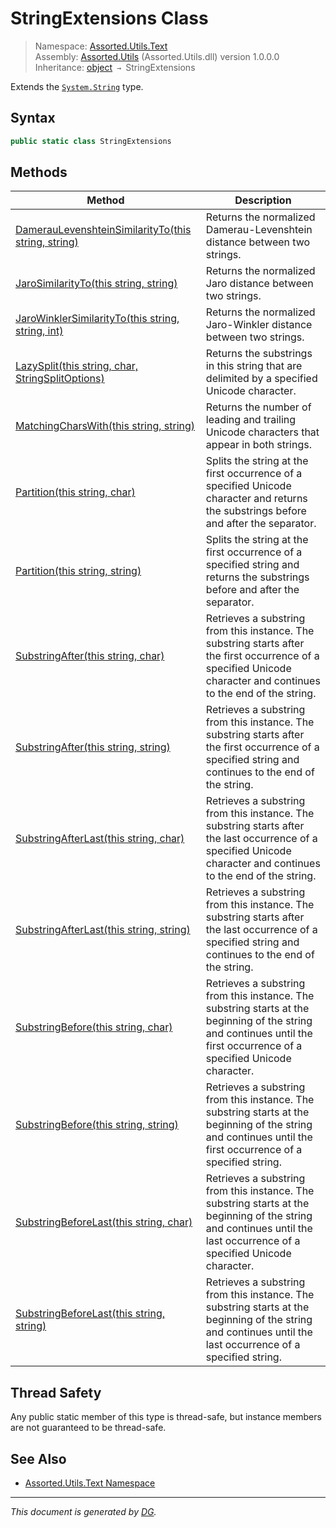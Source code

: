 ﻿# StringExtensions Class

> Namespace: [Assorted.Utils.Text](index.md#assortedutilstext-namespace)\
> Assembly: [Assorted.Utils](index.md) (Assorted.Utils.dll) version 1.0.0.0\
> Inheritance: [object](https://docs.microsoft.com/en-us/dotnet/api/system.object) `→` StringExtensions

Extends the [`System.String`](https://docs.microsoft.com/en-us/dotnet/api/system.string) type.

## Syntax

```csharp
public static class StringExtensions
```

## Methods

Method | Description
--- | ---
[DamerauLevenshteinSimilarityTo(this string, string)](Assorted.Utils.Text.StringExtensions.DamerauLevenshteinSimilarityTo.md) | Returns the normalized Damerau-Levenshtein distance between two strings.
[JaroSimilarityTo(this string, string)](Assorted.Utils.Text.StringExtensions.JaroSimilarityTo.md) | Returns the normalized Jaro distance between two strings.
[JaroWinklerSimilarityTo(this string, string, int)](Assorted.Utils.Text.StringExtensions.JaroWinklerSimilarityTo.md) | Returns the normalized Jaro-Winkler distance between two strings.
[LazySplit(this string, char, StringSplitOptions)](Assorted.Utils.Text.StringExtensions.LazySplit.md) | Returns the substrings in this string that are delimited by a specified Unicode character.
[MatchingCharsWith(this string, string)](Assorted.Utils.Text.StringExtensions.MatchingCharsWith.md) | Returns the number of leading and trailing Unicode characters that appear in both strings.
[Partition(this string, char)](Assorted.Utils.Text.StringExtensions.Partition.md#partitionthis-string-char) | Splits the string at the first occurrence of a specified Unicode character and returns the substrings before and after the separator.
[Partition(this string, string)](Assorted.Utils.Text.StringExtensions.Partition.md#partitionthis-string-string) | Splits the string at the first occurrence of a specified string and returns the substrings before and after the separator.
[SubstringAfter(this string, char)](Assorted.Utils.Text.StringExtensions.SubstringAfter.md#substringafterthis-string-char) | Retrieves a substring from this instance. The substring starts after the first occurrence of a specified Unicode character and continues to the end of the string.
[SubstringAfter(this string, string)](Assorted.Utils.Text.StringExtensions.SubstringAfter.md#substringafterthis-string-string) | Retrieves a substring from this instance. The substring starts after the first occurrence of a specified string and continues to the end of the string.
[SubstringAfterLast(this string, char)](Assorted.Utils.Text.StringExtensions.SubstringAfterLast.md#substringafterlastthis-string-char) | Retrieves a substring from this instance. The substring starts after the last occurrence of a specified Unicode character and continues to the end of the string.
[SubstringAfterLast(this string, string)](Assorted.Utils.Text.StringExtensions.SubstringAfterLast.md#substringafterlastthis-string-string) | Retrieves a substring from this instance. The substring starts after the last occurrence of a specified string and continues to the end of the string.
[SubstringBefore(this string, char)](Assorted.Utils.Text.StringExtensions.SubstringBefore.md#substringbeforethis-string-char) | Retrieves a substring from this instance. The substring starts at the beginning of the string and continues until the first occurrence of a specified Unicode character.
[SubstringBefore(this string, string)](Assorted.Utils.Text.StringExtensions.SubstringBefore.md#substringbeforethis-string-string) | Retrieves a substring from this instance. The substring starts at the beginning of the string and continues until the first occurrence of a specified string.
[SubstringBeforeLast(this string, char)](Assorted.Utils.Text.StringExtensions.SubstringBeforeLast.md#substringbeforelastthis-string-char) | Retrieves a substring from this instance. The substring starts at the beginning of the string and continues until the last occurrence of a specified Unicode character.
[SubstringBeforeLast(this string, string)](Assorted.Utils.Text.StringExtensions.SubstringBeforeLast.md#substringbeforelastthis-string-string) | Retrieves a substring from this instance. The substring starts at the beginning of the string and continues until the last occurrence of a specified string.

## Thread Safety

Any public static member of this type is thread\-safe, but instance members are not guaranteed to be thread\-safe.

## See Also

- [Assorted.Utils.Text Namespace](index.md#assortedutilstext-namespace)

---

_This document is generated by [DG](https://github.com/Khojasteh/dg)._
